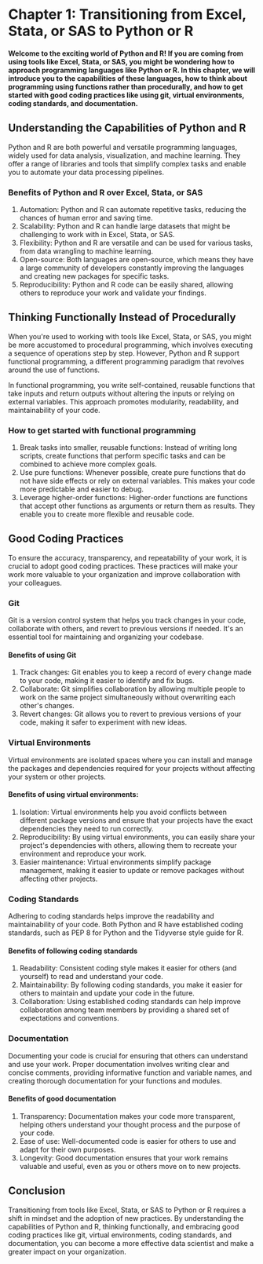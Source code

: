 
# **Chapter 1: Transitioning from Excel, Stata, or SAS to Python or R**


#### Welcome to the exciting world of Python and R! If you are coming from using tools like Excel, Stata, or SAS, you might be wondering how to approach programming languages like Python or R. In this chapter, we will introduce you to the capabilities of these languages, how to think about programming using functions rather than procedurally, and how to get started with good coding practices like using git, virtual environments, coding standards, and documentation.


## **Understanding the Capabilities of Python and R**

Python and R are both powerful and versatile programming languages, widely used for data analysis, visualization, and machine learning. They offer a range of libraries and tools that simplify complex tasks and enable you to automate your data processing pipelines.


### **Benefits of Python and R over Excel, Stata, or SAS**



1. Automation: Python and R can automate repetitive tasks, reducing the chances of human error and saving time.
2. Scalability: Python and R can handle large datasets that might be challenging to work with in Excel, Stata, or SAS.
3. Flexibility: Python and R are versatile and can be used for various tasks, from data wrangling to machine learning.
4. Open-source: Both languages are open-source, which means they have a large community of developers constantly improving the languages and creating new packages for specific tasks.
5. Reproducibility: Python and R code can be easily shared, allowing others to reproduce your work and validate your findings.


## **Thinking Functionally Instead of Procedurally**

When you're used to working with tools like Excel, Stata, or SAS, you might be more accustomed to procedural programming, which involves executing a sequence of operations step by step. However, Python and R support functional programming, a different programming paradigm that revolves around the use of functions.

In functional programming, you write self-contained, reusable functions that take inputs and return outputs without altering the inputs or relying on external variables. This approach promotes modularity, readability, and maintainability of your code.


### **How to get started with functional programming**



1. Break tasks into smaller, reusable functions: Instead of writing long scripts, create functions that perform specific tasks and can be combined to achieve more complex goals.
2. Use pure functions: Whenever possible, create pure functions that do not have side effects or rely on external variables. This makes your code more predictable and easier to debug.
3. Leverage higher-order functions: Higher-order functions are functions that accept other functions as arguments or return them as results. They enable you to create more flexible and reusable code.


## **Good Coding Practices**

To ensure the accuracy, transparency, and repeatability of your work, it is crucial to adopt good coding practices. These practices will make your work more valuable to your organization and improve collaboration with your colleagues.


### **Git**

Git is a version control system that helps you track changes in your code, collaborate with others, and revert to previous versions if needed. It's an essential tool for maintaining and organizing your codebase.


#### Benefits of using Git



1. Track changes: Git enables you to keep a record of every change made to your code, making it easier to identify and fix bugs.
2. Collaborate: Git simplifies collaboration by allowing multiple people to work on the same project simultaneously without overwriting each other's changes.
3. Revert changes: Git allows you to revert to previous versions of your code, making it safer to experiment with new ideas.


### **Virtual Environments**

Virtual environments are isolated spaces where you can install and manage the packages and dependencies required for your projects without affecting your system or other projects.


#### Benefits of using virtual environments:



1. Isolation: Virtual environments help you avoid conflicts between different package versions and ensure that your projects have the exact dependencies they need to run correctly.
2. Reproducibility: By using virtual environments, you can easily share your project's dependencies with others, allowing them to recreate your environment and reproduce your work.
3. Easier maintenance: Virtual environments simplify package management, making it easier to update or remove packages without affecting other projects.


### **Coding Standards**

Adhering to coding standards helps improve the readability and maintainability of your code. Both Python and R have established coding standards, such as PEP 8 for Python and the Tidyverse style guide for R.


#### Benefits of following coding standards



1. Readability: Consistent coding style makes it easier for others (and yourself) to read and understand your code.
2. Maintainability: By following coding standards, you make it easier for others to maintain and update your code in the future.
3. Collaboration: Using established coding standards can help improve collaboration among team members by providing a shared set of expectations and conventions.


### **Documentation**

Documenting your code is crucial for ensuring that others can understand and use your work. Proper documentation involves writing clear and concise comments, providing informative function and variable names, and creating thorough documentation for your functions and modules.


#### Benefits of good documentation



1. Transparency: Documentation makes your code more transparent, helping others understand your thought process and the purpose of your code.
2. Ease of use: Well-documented code is easier for others to use and adapt for their own purposes.
3. Longevity: Good documentation ensures that your work remains valuable and useful, even as you or others move on to new projects.


## **Conclusion**

Transitioning from tools like Excel, Stata, or SAS to Python or R requires a shift in mindset and the adoption of new practices. By understanding the capabilities of Python and R, thinking functionally, and embracing good coding practices like git, virtual environments, coding standards, and documentation, you can become a more effective data scientist and make a greater impact on your organization.
